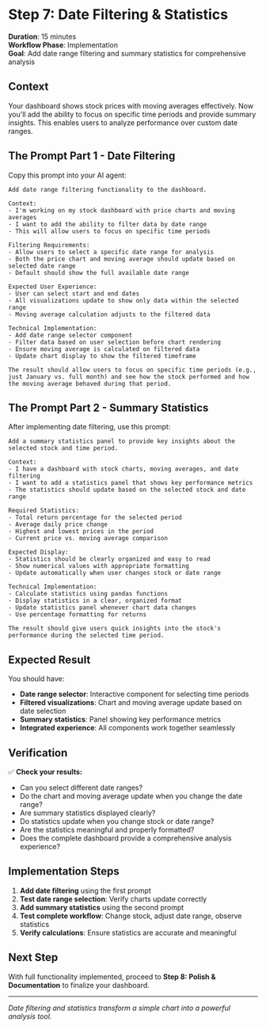 # Step 7: Date Filtering & Statistics

**Duration**: 15 minutes  
**Workflow Phase**: Implementation  
**Goal**: Add date range filtering and summary statistics for comprehensive analysis

## Context

Your dashboard shows stock prices with moving averages effectively. Now you'll add the ability to focus on specific time periods and provide summary insights. This enables users to analyze performance over custom date ranges.

## The Prompt Part 1 - Date Filtering

Copy this prompt into your AI agent:

```
Add date range filtering functionality to the dashboard.

Context:
- I'm working on my stock dashboard with price charts and moving averages
- I want to add the ability to filter data by date range
- This will allow users to focus on specific time periods

Filtering Requirements:
- Allow users to select a specific date range for analysis
- Both the price chart and moving average should update based on selected date range
- Default should show the full available date range

Expected User Experience:
- User can select start and end dates
- All visualizations update to show only data within the selected range
- Moving average calculation adjusts to the filtered data

Technical Implementation:
- Add date range selector component
- Filter data based on user selection before chart rendering
- Ensure moving average is calculated on filtered data
- Update chart display to show the filtered timeframe

The result should allow users to focus on specific time periods (e.g., just January vs. full month) and see how the stock performed and how the moving average behaved during that period.
```

## The Prompt Part 2 - Summary Statistics

After implementing date filtering, use this prompt:

```
Add a summary statistics panel to provide key insights about the selected stock and time period.

Context:
- I have a dashboard with stock charts, moving averages, and date filtering
- I want to add a statistics panel that shows key performance metrics
- The statistics should update based on the selected stock and date range

Required Statistics:
- Total return percentage for the selected period
- Average daily price change
- Highest and lowest prices in the period
- Current price vs. moving average comparison

Expected Display:
- Statistics should be clearly organized and easy to read
- Show numerical values with appropriate formatting
- Update automatically when user changes stock or date range

Technical Implementation:
- Calculate statistics using pandas functions
- Display statistics in a clear, organized format
- Update statistics panel whenever chart data changes
- Use percentage formatting for returns

The result should give users quick insights into the stock's performance during the selected time period.
```

## Expected Result

You should have:
- **Date range selector**: Interactive component for selecting time periods
- **Filtered visualizations**: Chart and moving average update based on date selection
- **Summary statistics**: Panel showing key performance metrics
- **Integrated experience**: All components work together seamlessly

## Verification

✅ **Check your results:**
- Can you select different date ranges?
- Do the chart and moving average update when you change the date range?
- Are summary statistics displayed clearly?
- Do statistics update when you change stock or date range?
- Are the statistics meaningful and properly formatted?
- Does the complete dashboard provide a comprehensive analysis experience?

## Implementation Steps

1. **Add date filtering** using the first prompt
2. **Test date range selection**: Verify charts update correctly
3. **Add summary statistics** using the second prompt
4. **Test complete workflow**: Change stock, adjust date range, observe statistics
5. **Verify calculations**: Ensure statistics are accurate and meaningful

## Next Step

With full functionality implemented, proceed to **Step 8: Polish & Documentation** to finalize your dashboard.

---
*Date filtering and statistics transform a simple chart into a powerful analysis tool.*